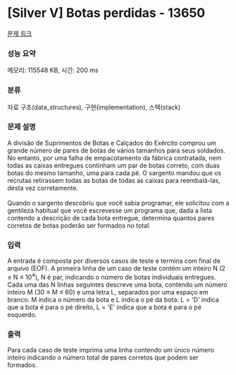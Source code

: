 # [Silver V] Botas perdidas - 13650 

[문제 링크](https://www.acmicpc.net/problem/13650) 

### 성능 요약

메모리: 115548 KB, 시간: 200 ms

### 분류

자료 구조(data_structures), 구현(implementation), 스택(stack)

### 문제 설명

<p>A divisão de Suprimentos de Botas e Calçados do Exército comprou um grande número de pares de botas de vários tamanhos para seus soldados. No entanto, por uma falha de empacotamento da fábrica contratada, nem todas as caixas entregues continham um par de botas correto, com duas botas do mesmo tamanho, uma para cada pé. O sargento mandou que os recrutas retirassem todas as botas de todas as caixas para reembalá-las, desta vez corretamente.<br>
<br>
Quando o sargento descobriu que você sabia programar, ele solicitou com a gentileza habitual que você escrevesse um programa que, dada a lista contendo a descrição de cada bota entregue, determina quantos pares corretos de botas poderão ser formados no total.</p>

### 입력 

 <p>A entrada é composta por diversos casos de teste e termina com final de arquivo (EOF). A primeira linha de um caso de teste contém um inteiro N (2 ≤ N ≤ 10<sup>4</sup>), N é par, indicando o número de botas individuais entregues. Cada uma das N linhas seguintes descreve uma bota, contendo um número inteiro M (30 ≤ M ≤ 60) e uma letra L, separados por uma espaço em branco. M indica o número da bota e L indica o pé da bota: L = 'D' indica que a bota é para o pé direito, L = 'E' indica que a bota é para o pé esquerdo.</p>

### 출력 

 <p>Para cada caso de teste imprima uma linha contendo um único número inteiro indicando o número total de pares corretos que podem ser formados.</p>

